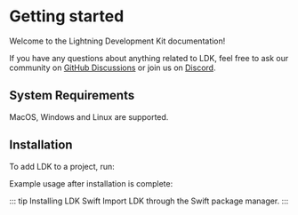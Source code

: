 # Getting started

Welcome to the Lightning Development Kit documentation!

If you have any questions about anything related to LDK, feel free to ask our community on [GitHub Discussions](https://github.com/orgs/lightningdevkit/discussions) or join us on [Discord](https://discord.gg/xaYE3pDQpm).

## System Requirements

MacOS, Windows and Linux are supported.

## Installation

To add LDK to a project, run:

<CodeSwitcher :languages="{rust:'Rust', kotlin:'Kotlin'}">
  <template v-slot:rust>
 
  ```toml
    # Add the following dependencies to your cargo.toml and replace {VERSION} with the version number you want to use.

    [dependencies]
    lightning = { version = {VERSION}, features = ["max_level_trace"] }
    lightning-block-sync = { version = {VERSION}, features = [ "rpc-client" ] }
    lightning-invoice = { version = {VERSION} }
    lightning-net-tokio = { version = {VERSION} }
    lightning-persister = { version = {VERSION} }
    lightning-background-processor = { version = {VERSION} }
    lightning-rapid-gossip-sync = { version = {VERSION} }

````

</template>
<template v-slot:kotlin>

```java
/*
For Gradle, add the following dependency to your build.gradle and replace {VERSION} with
the version number you want to use.
*/

dependencies {
 // ...
  implementation 'org.lightningdevkit:ldk-java:{VERSION}'
 // ...
}

/* To include the LDK Kotlin bindings in an Android project download the latest binary from https://github.com/lightningdevkit/ldk-garbagecollected/releases and place it in your libs directory.
Then add to your build.gradle file:
*/

dependencies {
    // ...
    implementation fileTree(include: ['*.aar'], dir: 'libs')
    // ...
}
````

  </template>

</CodeSwitcher>

Example usage after installation is complete:

<CodeSwitcher :languages="{rust:'Rust', kotlin:'Kotlin'}">
  <template v-slot:rust>

```rust
use lightning::chain::chaininterface::FeeEstimator;
```

  </template>
  
  <template v-slot:kotlin>

```java
import org.ldk.structs.FeeEstimator
```

  </template>
  
</CodeSwitcher>

::: tip Installing LDK Swift
Import LDK through the Swift package manager.
:::
